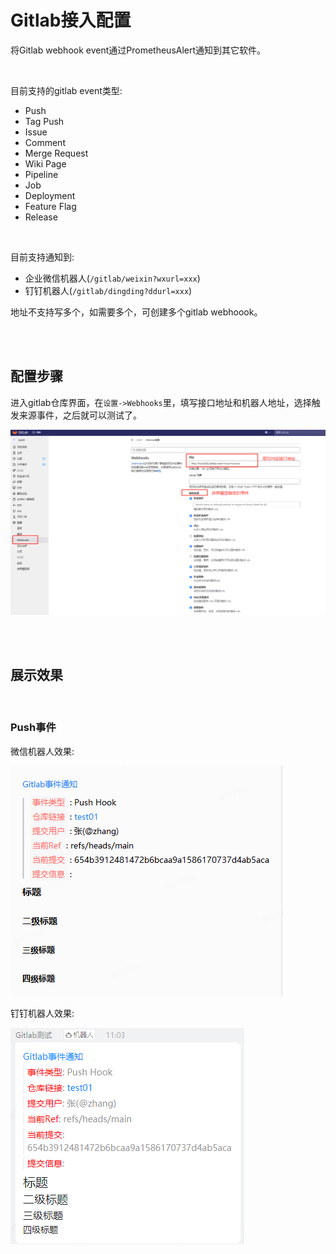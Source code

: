 # Gitlab接入配置

将Gitlab webhook event通过PrometheusAlert通知到其它软件。

<br/>

目前支持的gitlab event类型:

- Push
- Tag Push
- Issue
- Comment
- Merge Request
- Wiki Page
- Pipeline
- Job
- Deployment
- Feature Flag
- Release

<br/>

目前支持通知到:

- 企业微信机器人(`/gitlab/weixin?wxurl=xxx`)
- 钉钉机器人(`/gitlab/dingding?ddurl=xxx`)

地址不支持写多个，如需要多个，可创建多个gitlab webhoook。

<br/>
<br/>


## 配置步骤

进入gitlab仓库界面，在`设置->Webhooks`里，填写接口地址和机器人地址，选择触发来源事件，之后就可以测试了。

![gitlab配置](/doc/images/gitlab_setup.png)


<br/>
<br/>


## 展示效果

<br/>

### Push事件

微信机器人效果:

![push-weixin](/doc/images/gitlab_push_weixin.png)

钉钉机器人效果:

![push-dingding](/doc/images/gitlab_push_dingding.png)

